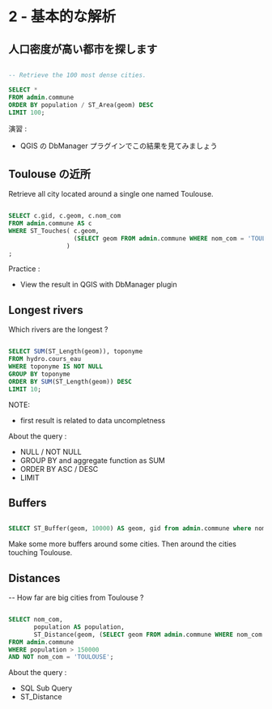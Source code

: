 2 - 基本的な解析
==================

人口密度が高い都市を探します
---------------------

```SQL

-- Retrieve the 100 most dense cities.

SELECT * 
FROM admin.commune 
ORDER BY population / ST_Area(geom) DESC
LIMIT 100;
```


演習 : 
- QGIS の DbManager プラグインでこの結果を見てみましょう

Toulouse の近所
-------------------

Retrieve all city located around a single one named Toulouse.

```SQL

SELECT c.gid, c.geom, c.nom_com
FROM admin.commune AS c
WHERE ST_Touches( c.geom, 
                  (SELECT geom FROM admin.commune WHERE nom_com = 'TOULOUSE')
                )
;
```
Practice : 
- View the result in QGIS with DbManager plugin

Longest rivers
--------------

Which rivers are the longest ?
 
```SQL

SELECT SUM(ST_Length(geom)), toponyme
FROM hydro.cours_eau
WHERE toponyme IS NOT NULL
GROUP BY toponyme
ORDER BY SUM(ST_Length(geom)) DESC
LIMIT 10;
```

NOTE: 
- first result is related to data uncompletness

About the query :
- NULL / NOT NULL
- GROUP BY and aggregate function as SUM
- ORDER BY ASC / DESC
- LIMIT

Buffers
-------

```SQL

SELECT ST_Buffer(geom, 10000) AS geom, gid from admin.commune where nom_com = 'TOULOUSE';

```
Make some more buffers around some cities. Then around the cities touching Toulouse.

Distances
---------

-- How far are big cities from Toulouse ?

```SQL

SELECT nom_com,
       population AS population,
       ST_Distance(geom, (SELECT geom FROM admin.commune WHERE nom_com = 'TOULOUSE')) / 1000 AS dist_km
FROM admin.commune
WHERE population > 150000
AND NOT nom_com = 'TOULOUSE';
```

About the query :
- SQL Sub Query
- ST_Distance
